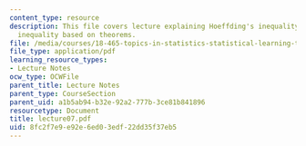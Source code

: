 ```yaml
---
content_type: resource
description: This file covers lecture explaining Hoeffding's inequality, Hoeffding-Chernoff
  inequality based on theorems.
file: /media/courses/18-465-topics-in-statistics-statistical-learning-theory-spring-2007/8fc2f7e9e92e6ed03edf22dd35f37eb5_lecture07.pdf
file_type: application/pdf
learning_resource_types:
- Lecture Notes
ocw_type: OCWFile
parent_title: Lecture Notes
parent_type: CourseSection
parent_uid: a1b5ab94-b32e-92a2-777b-3ce81b841896
resourcetype: Document
title: lecture07.pdf
uid: 8fc2f7e9-e92e-6ed0-3edf-22dd35f37eb5
---
```


